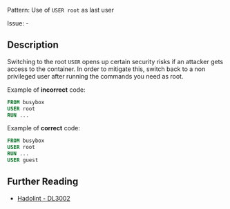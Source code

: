 Pattern: Use of `USER root` as last user

Issue: -

## Description

Switching to the root `USER` opens up certain security risks if an attacker gets access to the container. In order to mitigate this, switch back to a non privileged user after running the commands you need as root.

Example of **incorrect** code:

```dockerfile
FROM busybox
USER root
RUN ...
```

Example of **correct** code:

```dockerfile
FROM busybox
USER root
RUN ...
USER guest
```

## Further Reading

* [Hadolint - DL3002](https://github.com/hadolint/hadolint/wiki/DL3002)
